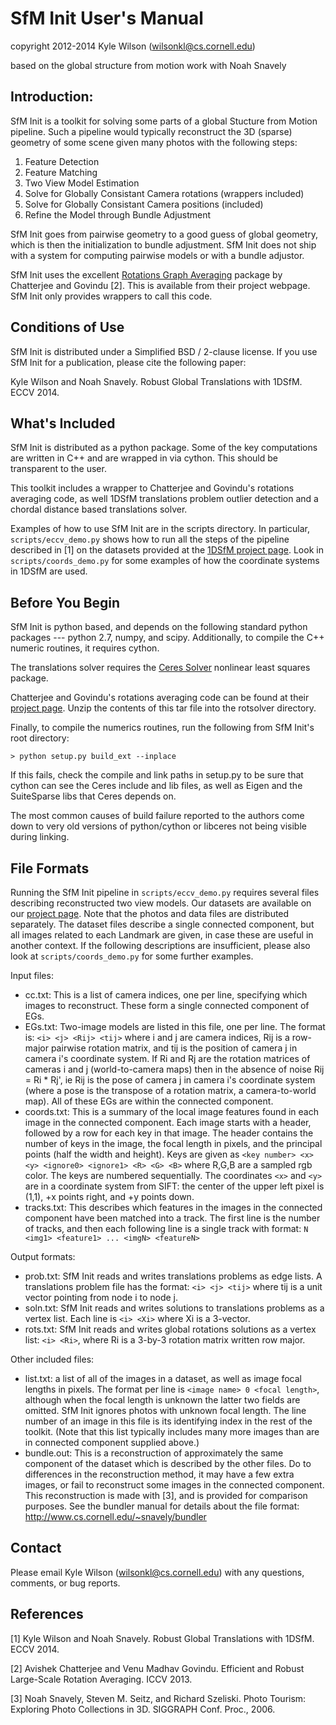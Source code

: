 SfM Init  User's Manual
=======================
copyright 2012-2014 Kyle Wilson (wilsonkl@cs.cornell.edu)

based on the global structure from motion work with Noah Snavely


Introduction:
-------------
SfM Init is a toolkit for solving some parts of a global Stucture from Motion
pipeline. Such a pipeline would typically reconstruct the 3D (sparse) geometry
of some scene given many photos with the following steps:

1. Feature Detection
2. Feature Matching
3. Two View Model Estimation
4. Solve for Globally Consistant Camera rotations (wrappers included)
5. Solve for Globally Consistant Camera positions (included)
6. Refine the Model through Bundle Adjustment

SfM Init goes from pairwise geometry to a good guess of global geometry, which
is then the initialization to bundle adjustment. SfM Init does not ship with
a system for computing pairwise models or with a bundle adjustor.

SfM Init uses the excellent [Rotations Graph Averaging](http://www.ee.iisc.ac.in/labs/cvl/research/rotaveraging/)
package by Chatterjee and Govindu [2]. This is available from their project webpage.
SfM Init only provides wrappers to call this code.

Conditions of Use
-----------------
SfM Init is distributed under a Simplified BSD / 2-clause license. If you use
SfM Init for a publication, please cite the following paper:

Kyle Wilson and Noah Snavely. Robust Global Translations with 1DSfM. ECCV 2014.

What's Included
---------------
SfM Init is distributed as a python package. Some of the key computations are
written in C++ and are wrapped in via cython. This should be transparent to
the user.

This toolkit includes a wrapper to Chatterjee and Govindu's rotations averaging
code, as well 1DSfM translations problem outlier detection and a chordal
distance based translations solver.

Examples of how to use SfM Init are in the scripts directory. In particular,
`scripts/eccv_demo.py` shows how to run all the steps of the pipeline described in
[1] on the datasets provided at the [1DSfM project page](https://research.cs.cornell.edu/1dsfm/).
Look in `scripts/coords_demo.py` for some examples of how the coordinate systems
in 1DSfM are used.

Before You Begin
----------------
SfM Init is python based, and depends on the following standard python packages
--- python 2.7, numpy, and scipy. Additionally, to compile the C++ numeric
routines, it requires cython.

The translations solver requires the [Ceres Solver](http://ceres-solver.org)
nonlinear least squares package.

Chatterjee and Govindu's rotations averaging code can be found at their [project
page](http://www.ee.iisc.ac.in/labs/cvl/research/rotaveraging/).
Unzip the contents of this tar file into the rotsolver directory.

Finally, to compile the numerics routines, run the following from SfM Init's
root directory:

    > python setup.py build_ext --inplace

If this fails, check the compile and link paths in setup.py to be sure that
cython can see the Ceres include and lib files, as well as Eigen and the SuiteSparse
libs that Ceres depends on.

The most common causes of build failure reported to the authors come down to
very old versions of python/cython or libceres not being visible during linking.

File Formats
------------
Running the SfM Init pipeline in `scripts/eccv_demo.py` requires several files
describing reconstructed two view models. Our datasets are available on our [project
page](https://research.cs.cornell.edu/1dsfm/). Note that the photos and data files are
distributed separately. The dataset files describe a single connected component, but
all images related to each Landmark are given, in case these are useful in another
context. If the following descriptions are insufficient, please also look at
`scripts/coords_demo.py` for some further examples.

Input files:

*   cc.txt: This is a list of camera indices, one per line, specifying which
    images to reconstruct. These form a single connected component of EGs.
*   EGs.txt: Two-image models are listed in this file, one per line. The format
    is: `<i> <j> <Rij> <tij>` where i and j are camera indices, Rij is a row-major
    pairwise rotation matrix, and tij is the position of camera j in camera i's
    coordinate system. If Ri and Rj are the rotation matrices of cameras i and
    j (world-to-camera maps) then in the absence of noise Rij = Ri * Rj', ie
    Rij is the pose of camera j in camera i's coordinate system (where a pose
    is the transpose of a rotation matrix, a camera-to-world map). All of these
    EGs are within the connected component.
*   coords.txt: This is a summary of the local image features found in each
    image in the connected component. Each image starts with a header, followed
    by a row for each key in that image. The header contains the number of keys
    in the image, the focal length in pixels, and the principal points (half the
    width and height). Keys are given as
    `<key number> <x> <y> <ignore0> <ignore1> <R> <G> <B>` where R,G,B are a
    sampled rgb color. The keys are numbered sequentially. The coordinates `<x>`
    and `<y>` are in a coordinate system from SIFT: the center of the upper
    left pixel is (1,1), +x points right, and +y points down.
*   tracks.txt: This describes which features in the images in the connected
    component have been matched into a track. The first line is the number of tracks, and then each
    following line is a single track with format: `N <img1> <feature1> ... <imgN>
    <featureN>`

Output formats:

*   prob.txt: SfM Init reads and writes translations problems as edge lists. A
    translations problem file has the format: `<i> <j> <tij>` where tij is a unit
    vector pointing from node i to node j.
*   soln.txt: SfM Init reads and writes solutions to translations problems as a
    vertex list. Each line is `<i> <Xi>` where Xi is a 3-vector.
*   rots.txt: SfM Init reads and writes global rotations solutions as a vertex
    list: `<i> <Ri>`, where Ri is a 3-by-3 rotation matrix written row major.

Other included files:

*   list.txt: a list of all of the images in a dataset, as well as image
    focal lengths in pixels. The format per line is `<image name> 0 <focal
    length>`, although when the focal length is unknown the latter two fields are
    omitted. SfM Init ignores photos with unknown focal length. The line number
    of an image in this file is its identifying index in the rest of the
    toolkit. (Note that this list typically includes many more images than are in
    connected component supplied above.)
*   bundle.out: This is a reconstruction of approximately the same component of
    the dataset which is described by the other files. Do to differences in the
    reconstruction method, it may have a few extra images, or fail to reconstruct
    some images in the connected component. This reconstruction is made with [3], and
    is provided for comparison purposes. See the bundler manual for details
    about the file format: http://www.cs.cornell.edu/~snavely/bundler

Contact
-------
Please email Kyle Wilson (wilsonkl@cs.cornell.edu) with any questions, comments,
or bug reports.

References
----------
[1] Kyle Wilson and Noah Snavely. Robust Global Translations with 1DSfM. ECCV
2014.

[2] Avishek Chatterjee and Venu Madhav Govindu. Efficient and Robust Large-Scale
Rotation Averaging. ICCV 2013.

[3] Noah Snavely, Steven M. Seitz, and Richard Szeliski. Photo Tourism:
Exploring Photo Collections in 3D. SIGGRAPH Conf. Proc., 2006.
